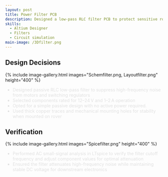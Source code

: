 ```yaml
---
layout: post
title: Power Filter PCB
description: Designed a low-pass RLC filter PCB to protect sensitive rover modules from noise in the power distribution network.
skills: 
  - Altium Designer
  - Filters
  - Circuit simulation
main-image: /3Dfilter.png
---
```


## Design Decisions 

{% include image-gallery.html images="Schemfilter.png, Layoutfilter.png" height="400" %} 

<ul style="color: #e0e0e0;">
  <li>Designed passive RLC low-pass filter to suppress high-frequency noise from motors and switching regulators</li>
  <li>Selected components rated for 12–24 V and 1–2 A operation</li>
  <li>Opted for a simple passive design with no active power required.</li>
  <li>Used thick copper traces and mechanical mounting holes for stability when mounted on rover</li>
</ul>

## Verification 

{% include image-gallery.html images="Spicefilter.png" height="400" %} 

<ul style="color: #e0e0e0;">
  <li>Performed AC small-signal analysis in LTspice to verify the filter cutoff frequency and adjust component values for optimal attenuation</li>
  <li>Ensured the filter attenuates high-frequency noise while maintaining stable DC voltage for downstream electronics</li>
</ul>
